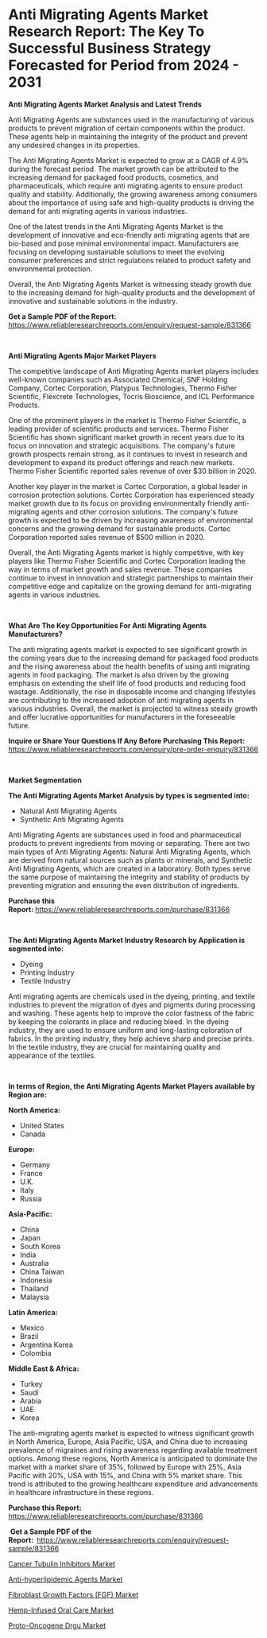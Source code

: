 <p><h1>Anti Migrating Agents Market Research Report: The Key To Successful Business Strategy Forecasted for Period from 2024 - 2031</h1></p><p><strong>Anti Migrating Agents Market Analysis and Latest Trends</strong></p>
<p><p>Anti Migrating Agents are substances used in the manufacturing of various products to prevent migration of certain components within the product. These agents help in maintaining the integrity of the product and prevent any undesired changes in its properties.</p><p>The Anti Migrating Agents Market is expected to grow at a CAGR of 4.9% during the forecast period. The market growth can be attributed to the increasing demand for packaged food products, cosmetics, and pharmaceuticals, which require anti migrating agents to ensure product quality and stability. Additionally, the growing awareness among consumers about the importance of using safe and high-quality products is driving the demand for anti migrating agents in various industries.</p><p>One of the latest trends in the Anti Migrating Agents Market is the development of innovative and eco-friendly anti migrating agents that are bio-based and pose minimal environmental impact. Manufacturers are focusing on developing sustainable solutions to meet the evolving consumer preferences and strict regulations related to product safety and environmental protection.</p><p>Overall, the Anti Migrating Agents Market is witnessing steady growth due to the increasing demand for high-quality products and the development of innovative and sustainable solutions in the industry.</p></p>
<p><strong>Get a Sample PDF of the Report:&nbsp;</strong> <a href="https://www.reliableresearchreports.com/enquiry/request-sample/831366">https://www.reliableresearchreports.com/enquiry/request-sample/831366</a></p>
<p>&nbsp;</p>
<p><strong>Anti Migrating Agents Major Market Players</strong></p>
<p><p>The competitive landscape of Anti Migrating Agents market players includes well-known companies such as Associated Chemical, SNF Holding Company, Cortec Corporation, Platypus Technologies, Thermo Fisher Scientific, Flexcrete Technologies, Tocris Bioscience, and ICL Performance Products.</p><p>One of the prominent players in the market is Thermo Fisher Scientific, a leading provider of scientific products and services. Thermo Fisher Scientific has shown significant market growth in recent years due to its focus on innovation and strategic acquisitions. The company's future growth prospects remain strong, as it continues to invest in research and development to expand its product offerings and reach new markets. Thermo Fisher Scientific reported sales revenue of over $30 billion in 2020.</p><p>Another key player in the market is Cortec Corporation, a global leader in corrosion protection solutions. Cortec Corporation has experienced steady market growth due to its focus on providing environmentally friendly anti-migrating agents and other corrosion solutions. The company's future growth is expected to be driven by increasing awareness of environmental concerns and the growing demand for sustainable products. Cortec Corporation reported sales revenue of $500 million in 2020.</p><p>Overall, the Anti Migrating Agents market is highly competitive, with key players like Thermo Fisher Scientific and Cortec Corporation leading the way in terms of market growth and sales revenue. These companies continue to invest in innovation and strategic partnerships to maintain their competitive edge and capitalize on the growing demand for anti-migrating agents in various industries.</p></p>
<p>&nbsp;</p>
<p><strong>What Are The Key Opportunities For Anti Migrating Agents Manufacturers?</strong></p>
<p><p>The anti migrating agents market is expected to see significant growth in the coming years due to the increasing demand for packaged food products and the rising awareness about the health benefits of using anti migrating agents in food packaging. The market is also driven by the growing emphasis on extending the shelf life of food products and reducing food wastage. Additionally, the rise in disposable income and changing lifestyles are contributing to the increased adoption of anti migrating agents in various industries. Overall, the market is projected to witness steady growth and offer lucrative opportunities for manufacturers in the foreseeable future.</p></p>
<p><strong>Inquire or Share Your Questions If Any Before Purchasing This Report:</strong> <a href="https://www.reliableresearchreports.com/enquiry/pre-order-enquiry/831366">https://www.reliableresearchreports.com/enquiry/pre-order-enquiry/831366</a></p>
<p>&nbsp;</p>
<p><strong>Market Segmentation</strong></p>
<p><strong>The Anti Migrating Agents Market Analysis by types is segmented into:</strong></p>
<p><ul><li>Natural Anti Migrating Agents</li><li>Synthetic Anti Migrating Agents</li></ul></p>
<p><p>Anti Migrating Agents are substances used in food and pharmaceutical products to prevent ingredients from moving or separating. There are two main types of Anti Migrating Agents: Natural Anti Migrating Agents, which are derived from natural sources such as plants or minerals, and Synthetic Anti Migrating Agents, which are created in a laboratory. Both types serve the same purpose of maintaining the integrity and stability of products by preventing migration and ensuring the even distribution of ingredients.</p></p>
<p><strong>Purchase this Report:&nbsp;</strong><a href="https://www.reliableresearchreports.com/purchase/831366">https://www.reliableresearchreports.com/purchase/831366</a></p>
<p>&nbsp;</p>
<p><strong>The Anti Migrating Agents Market Industry Research by Application is segmented into:</strong></p>
<p><ul><li>Dyeing</li><li>Printing Industry</li><li>Textile Industry</li></ul></p>
<p><p>Anti migrating agents are chemicals used in the dyeing, printing, and textile industries to prevent the migration of dyes and pigments during processing and washing. These agents help to improve the color fastness of the fabric by keeping the colorants in place and reducing bleed. In the dyeing industry, they are used to ensure uniform and long-lasting coloration of fabrics. In the printing industry, they help achieve sharp and precise prints. In the textile industry, they are crucial for maintaining quality and appearance of the textiles.</p></p>
<p>&nbsp;</p>
<p><strong>In terms of Region, the Anti Migrating Agents Market Players available by Region are:</strong></p>
<p>
    <p> <strong> North America: </strong>
        <ul>
            <li>United States</li>
            <li>Canada</li>
        </ul>
        </p> 
    <p> <strong> Europe: </strong>
        <ul>
            <li>Germany</li>
            <li>France</li>
            <li>U.K.</li>
            <li>Italy</li>
            <li>Russia</li>
        </ul>
        </p> 
    <p> <strong> Asia-Pacific: </strong>
        <ul>
            <li>China</li>
            <li>Japan</li>
            <li>South Korea</li>
            <li>India</li>
            <li>Australia</li>
            <li>China Taiwan</li>
            <li>Indonesia</li>
            <li>Thailand</li>
            <li>Malaysia</li>
        </ul>
        </p> 
    <p> <strong> Latin America: </strong>
        <ul>
            <li>Mexico</li>
            <li>Brazil</li>
            <li>Argentina Korea</li>
            <li>Colombia</li>
        </ul>
        </p> 
    <p> <strong> Middle East & Africa: </strong>
        <ul>
            <li>Turkey</li>
            <li>Saudi</li>
            <li>Arabia</li>
            <li>UAE</li>
            <li>Korea</li>
        </ul>
    </p>
    </p>
<p><p>The anti-migrating agents market is expected to witness significant growth in North America, Europe, Asia Pacific, USA, and China due to increasing prevalence of migraines and rising awareness regarding available treatment options. Among these regions, North America is anticipated to dominate the market with a market share of 35%, followed by Europe with 25%, Asia Pacific with 20%, USA with 15%, and China with 5% market share. This trend is attributed to the growing healthcare expenditure and advancements in healthcare infrastructure in these regions.</p></p>
<p><strong>Purchase this Report: </strong><a href="https://www.reliableresearchreports.com/purchase/831366">https://www.reliableresearchreports.com/purchase/831366</a></p>
<p>&nbsp;<strong>Get a Sample PDF of the Report:&nbsp;&nbsp;</strong><a href="https://www.reliableresearchreports.com/enquiry/request-sample/831366">https://www.reliableresearchreports.com/enquiry/request-sample/831366</a></p>
<p><strong></strong></p>
<p><p><a href="https://medium.com/@teresalittle41/cancer-tubulin-inhibitors-market-report-reveals-the-latest-trends-and-growth-opportunities-of-this-f03c7857605d">Cancer Tubulin Inhibitors Market</a></p><p><a href="https://medium.com/@jeanlopez1945/anti-hyperlipidemic-agents-market-share-evolution-and-market-growth-trends-2024-2031-9abce035d219">Anti-hyperlipidemic Agents Market</a></p><p><a href="https://medium.com/@jeanlopez1945/fibroblast-growth-factors-fgf-nbsp-market-focuses-on-market-share-size-and-projected-forecast-40d80bff3735">Fibroblast Growth Factors (FGF) Market</a></p><p><a href="https://medium.com/@jeanlopez1945/hemp-infused-oral-care-market-analysis-and-sze-forecasted-for-period-from-2024-to-2031-cc685f718416">Hemp-Infused Oral Care Market</a></p><p><a href="https://medium.com/@teresalittle41/proto-oncogene-drgu-market-insights-into-market-cagr-market-trends-and-growth-strategies-7595a3ecc2ce">Proto-Oncogene Drgu Market</a></p></p>